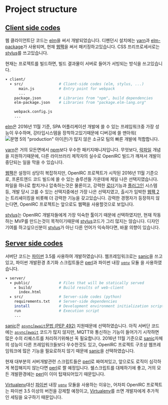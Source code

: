 Project structure
========

[Client side codes](../client/)
--------
웹 클라이언트단 코드는 [elm]을 써서 개발되었습니다. 디펜던시 설치에는 [yarn]과
[elm-package]가 사용되며, 현재 [웹팩]을 써서 패키징하고있습니다. CSS
프리프로세서로는 [stylus]를 쓰고있습니다.

현재는 프로젝트를 빌드하면, 빌드 결과물이 서버로 들어가 서빙되는 방식을
쓰고있습니다.

```bash
▾ client/
  ▾ src/                # Client-side codes (elm, stylus, ...)
      main.js           # Entry point for webpack
      ...
    package.json        # Libraries from "npm", build dependencies
    elm-package.json    # Libraries from "package.elm-lang.org"

    webpack.config.js
    ...
```

[elm]은 2016년 11월 기준, SPA 어플리케이션 개발에 쓸 수 있는 프레임워크중 가장
성능이 우수하며, 강타입시스템을 장착하고있기때문에 디버깅에 쓸 맨아워(![문명 5의
"production" 아이콘](img/production.png))가 많지 않은 소규모 팀의 빠른 개발에
적합합니다.

[yarn]은 거의 모든면에서 [npm]보다 우수한 패키지매니저입니다. 무엇보다, [락파일]
개념을 지원하기때문에, 다른 라이브러리 제작자의 실수로 OpenIRC 빌드가 깨져서
개발이 중단되는 일을 막을 수 있습니다.

[웹팩]은 설정이 상당히 복잡하지만, OpenIRC 프로젝트가 시작된 2016년 11월
기준으로, 프론트엔드 코드 빌드에 쓸 수 있는 솔루션들 가운데에 제일 나은
선택지였습니다. 파일을 하나로 합치거나 압축하는것은 물론이고, 강력한
[로더]기능과 [플러그인] 시스템 등, 개발 당시 고를 수 있는 선택지중에선 가장 나은
선택지였고, 출시가 임박한 [웹팩 2]는 트리셰이킹을 비롯해 더 강력한 기능을
갖고있습니다. 강력한 경쟁자가 등장하지 않는다면, OpenIRC 프로젝트는 앞으로도
웹팩을 사용할것으로 보입니다.

[stylus]는 OpenIRC 개발자들에게 가장 익숙한 툴이기 때문에 선택하였지만, 현재
작동하는 MVP를 만드는것이 목적이기때문에 [stylus]코드가 그리 많지는 않습니다.
디자인 기여를 하고싶으신분이 [stylus]가 아닌 다른 언어가 익숙하다면, 바꿀 의향이
있습니다.

[elm]: http://elm-lang.org/
[yarn]: https://yarnpkg.com/
[웹팩]: https://webpack.github.io/
[stylus]: http://stylus-lang.com/
[npm]: https://github.com/npm/npm
[elm-package]: https://github.com/elm-lang/elm-package
[락파일]: https://yarnpkg.com/en/docs/yarn-lock
[로더]: https://webpack.github.io/docs/using-loaders.html
[플러그인]: https://webpack.github.io/docs/plugins.html
[웹팩 2]: https://webpack.js.org/

[Server side codes](../server/)
--------
서버단 코드는 [파이썬] 3.5를 사용하여 개발하였습니다. 웹프레임워크로는 [sanic]을
쓰고있고, 파이썬 개발환경 초기화 스크립트들은 [perl]과 파이썬 내장 [`venv`] 모듈
을 사용하였습니다.

```bash
▾ server/
  ▾ public/             # Files that will be statically served
    ▸ build/            # Build results of web-client
      index.html
  ▸ src/                # Server-side codes (python)
    requirements.txt    # Server-side dependencies
    install             # Development environment initialization script
    run                 # Execution script
    ...
```

[sanic]은 [`async`/`await`문법 (PEP 492)][pep492] 지원때문에 선택하였습니다.
아직 서버단 코드에는 [`async`/`await`][pep492] 코드가 많지 않지만, MQTT와
통신하는 기능이 들어가기 시작하면 많은 수의 리퀘스트를 처리하기위해선 꼭
필요합니다. 2016년 11월 기준으로 [sanic]자체의 성능이 다른 프레임워크들보다
우수한것도 있고, OpenIRC 프로젝트 구조상 웹프레임워크에 많은 기능을 필요로하지
않기 때문에 [sanic]을 선택하였습니다.

현재 대부분의 서버개발관련 스크립트들은 [perl]로 짜여져있고, 앞으로도 로직이
심각하게 복잡해지지 않는다면 [perl]로 짤 예정입니다. 쉘스크립트를 대체하기에
좋고, 거의 모든 개발환경에는 [perl]이 이미 탑재되어있기 때문입니다.

[Virtualenv]대신 [파이썬] 내장 [`venv`] 모듈을 사용하는 이유는, 어차피 OpenIRC
프로젝트는 파이썬 3.5 이상의 버전을 강제할 예정이고, [Virtualenv]를 쓰면
개발자에게 추가적인 세팅을 요구하기 때문입니다.

[파이썬]: https://www.python.org/
[sanic]: https://github.com/channelcat/sanic
[perl]: https://www.perl.org/
[`venv`]: https://docs.python.org/3/library/venv.html
[pep492]: https://www.python.org/dev/peps/pep-0492/
[Virtualenv]: https://virtualenv.pypa.io/en/stable/
